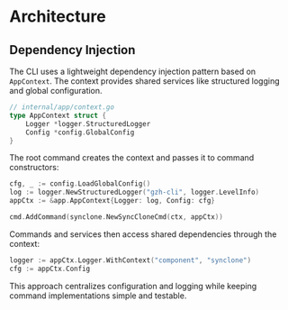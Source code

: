 # Architecture

## Dependency Injection

The CLI uses a lightweight dependency injection pattern based on `AppContext`.
The context provides shared services like structured logging and global configuration.

```go
// internal/app/context.go
type AppContext struct {
    Logger *logger.StructuredLogger
    Config *config.GlobalConfig
}
```

The root command creates the context and passes it to command constructors:

```go
cfg, _ := config.LoadGlobalConfig()
log := logger.NewStructuredLogger("gzh-cli", logger.LevelInfo)
appCtx := &app.AppContext{Logger: log, Config: cfg}

cmd.AddCommand(synclone.NewSyncCloneCmd(ctx, appCtx))
```

Commands and services then access shared dependencies through the context:

```go
logger := appCtx.Logger.WithContext("component", "synclone")
cfg := appCtx.Config
```

This approach centralizes configuration and logging while keeping
command implementations simple and testable.
